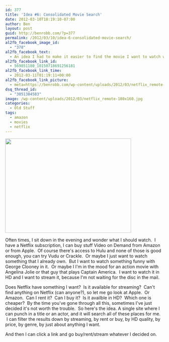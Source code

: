 ```yaml
---
id: 377
title: 'Idea #6: Consolidated Movie Search'
date: 2012-03-10T18:19:10-07:00
author: Ben
layout: post
guid: http://benrobb.com/?p=377
permalink: /2012/03/10/idea-6-consolidated-movie-search/
al2fb_facebook_image_id:
  - "378"
al2fb_facebook_text:
  - An idea I had to make it easier to find the movie I want to watch without leaving the couch.
al2fb_facebook_link_id:
  - 569851180_10150718691256181
al2fb_facebook_link_time:
  - 2012-03-11T01:19:11+00:00
al2fb_facebook_link_picture:
  - meta=https://benrobb.com/wp-content/uploads/2012/03/netflix_remote-150x150.jpg
dsq_thread_id:
  - "3051384583"
image: /wp-content/uploads/2012/03/netflix_remote-180x160.jpg
categories:
  - Old Stuff
tags:
  - amazon
  - movies
  - netflix
---
```

<a href="https://benrobb.com/wp-content/uploads/2012/03/netflix_remote.jpg"><img class="aligncenter size-full wp-image-378" title="netflix_remote" src="https://benrobb.com/wp-content/uploads/2012/03/netflix_remote.jpg" alt="" width="400" height="300" /></a>

Often times, I sit down in the evening and wonder what I should watch.  I have a Netflix subscription, I can buy stuff Video on Demand from Amazon or from Apple.  Of course there's access to Hulu and none of those is good enough, you can try Vudu or Crackle.  Or maybe I just want to watch something that I already own.  But I want to watch something funny with George Clooney in it.  Or maybe I I'm in the mood for an action movie with Angelina Jolie or that guy that plays Captain America.  I want to watch it in HD and I want to stream it, because I'm not waiting for the disc in the mail.

Does Netflix have something I want?  Is it available for streaming?  Can't find anything on Netflix (can anyone?), so let me go look at Apple.  Or Amazon.  Can I rent it?  Can I buy it?  Is it availble in HD?  Which one is cheaper?  By the time you've gone through all this, sometimes I've just decided it's not worth the trouble.  So here's the idea. A single site where I can punch in a title or an actor, and it will search all of these places for me.  I can filter the results down by streaming, by rent or buy, by HD quality, by price, by genre, by just about anything I want.

And then I can click a link and go buy/rent/stream whatever I decided on.